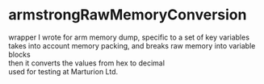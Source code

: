 # armstrongRawMemoryConversion
wrapper I wrote for arm memory dump, specific to a set of key variables</br>
takes into account memory packing, and breaks raw memory into variable blocks</br>
then it converts the values from hex to decimal</br>
used for testing at Marturion Ltd.
